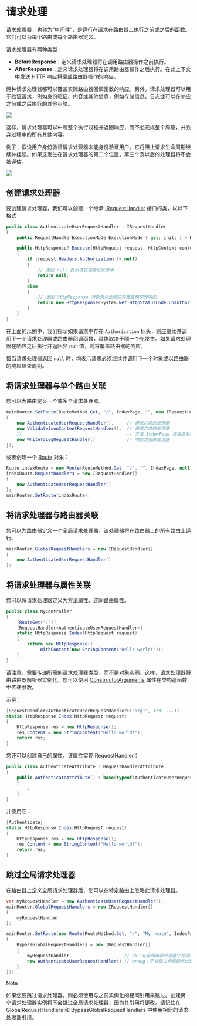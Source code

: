 # 请求处理

请求处理器，也称为“中间件”，是运行在请求在路由器上执行之前或之后的函数。它们可以为每个路由或每个路由器定义。

请求处理器有两种类型：

- **BeforeResponse**：定义请求处理器将在调用路由器操作之前执行。
- **AfterResponse**：定义请求处理器将在调用路由器操作之后执行。在此上下文中发送 HTTP 响应将覆盖路由器操作的响应。

两种请求处理器都可以覆盖实际路由器回调函数的响应。另外，请求处理器可以用于验证请求，例如身份验证、内容或其他信息，例如存储信息、日志或可以在响应之前或之后执行的其他步骤。

![](/assets/img/requesthandlers1.png)

这样，请求处理器可以中断整个执行过程并返回响应，而不必完成整个周期，并丢弃过程中的所有其他内容。

例子：假设用户身份验证请求处理器未能身份验证用户。它将阻止请求生命周期继续并挂起。如果这发生在请求处理器的第二个位置，第三个及以后的处理器将不会被评估。

![](/assets/img/requesthandlers2.png)

## 创建请求处理器

要创建请求处理器，我们可以创建一个继承 [IRequestHandler](/api/Sisk.Core.Routing.IRequestHandler) 接口的类，以以下格式：

```cs
public class AuthenticateUserRequestHandler : IRequestHandler
{
    public RequestHandlerExecutionMode ExecutionMode { get; init; } = RequestHandlerExecutionMode.BeforeResponse;

    public HttpResponse? Execute(HttpRequest request, HttpContext context)
    {
        if (request.Headers.Authorization != null)
        {
            // 返回 null 表示请求周期可以继续
            return null;
        }
        else
        {
            // 返回 HttpResponse 对象表示此响应将覆盖相邻的响应。
            return new HttpResponse(System.Net.HttpStatusCode.Unauthorized);
        }
    }
}
```

在上面的示例中，我们指示如果请求中存在 `Authorization` 标头，则应继续并调用下一个请求处理器或路由器回调函数，具体取决于哪一个先发生。如果请求处理器在响应之后执行并返回非 null 值，则将覆盖路由器的响应。

每当请求处理器返回 `null` 时，均表示请求必须继续并调用下一个对象或以路由器的响应结束周期。

## 将请求处理器与单个路由关联

您可以为路由定义一个或多个请求处理器。

```cs
mainRouter.SetRoute(RouteMethod.Get, "/", IndexPage, "", new IRequestHandler[]
{
    new AuthenticateUserRequestHandler(),     // 请求之前的处理器
    new ValidateJsonContentRequestHandler(),  // 请求之前的处理器
    //                                        -- 方法 IndexPage 将在此处执行
    new WriteToLogRequestHandler()            // 响应之后的处理器
});
```

或者创建一个 [Route](/api/Sisk.Core.Routing.Route) 对象：

```cs
Route indexRoute = new Route(RouteMethod.Get, "/", "", IndexPage, null);
indexRoute.RequestHandlers = new IRequestHandler[]
{
    new AuthenticateUserRequestHandler()
};
mainRouter.SetRoute(indexRoute);
```

## 将请求处理器与路由器关联

您可以为路由器定义一个全局请求处理器，该处理器将在路由器上的所有路由上运行。

```cs
mainRouter.GlobalRequestHandlers = new IRequestHandler[]
{
    new AuthenticateUserRequestHandler()
};
```

## 将请求处理器与属性关联

您可以将请求处理器定义为方法属性，连同路由属性。

```cs
public class MyController
{
    [RouteGet("/")]
    [RequestHandler<AuthenticateUserRequestHandler>]
    static HttpResponse Index(HttpRequest request)
    {
        return new HttpResponse()
            .WithContent(new StringContent("Hello world!"));
    }
}
```

请注意，需要传递所需的请求处理器类型，而不是对象实例。这样，请求处理器将由路由器解析器实例化。您可以使用 [ConstructorArguments](/api/Sisk.Core.Routing.RequestHandlerAttribute.ConstructorArguments) 属性在类构造函数中传递参数。

示例：

```cs
[RequestHandler<AuthenticateUserRequestHandler>("arg1", 123, ...)]
static HttpResponse Index(HttpRequest request)
{
    HttpResponse res = new HttpResponse();
    res.Content = new StringContent("Hello world!");
    return res;
}
```

您还可以创建自己的属性，该属性实现 RequestHandler：

```cs
public class AuthenticateAttribute : RequestHandlerAttribute
{
    public AuthenticateAttribute() : base(typeof(AuthenticateUserRequestHandler), ConstructorArguments = new object?[] { "arg1", 123, ... })
    {
        ;
    }
}
```

并使用它：

```cs
[Authenticate]
static HttpResponse Index(HttpRequest request)
{
    HttpResponse res = new HttpResponse();
    res.Content = new StringContent("Hello world!");
    return res;
}
```

## 跳过全局请求处理器

在路由器上定义全局请求处理器后，您可以在特定路由上忽略此请求处理器。

```cs
var myRequestHandler = new AuthenticateUserRequestHandler();
mainRouter.GlobalRequestHandlers = new IRequestHandler[]
{
    myRequestHandler
};

mainRouter.SetRoute(new Route(RouteMethod.Get, "/", "My route", IndexPage, null)
{
    BypassGlobalRequestHandlers = new IRequestHandler[]
    {
        myRequestHandler,                    // ok：与全局请求处理器中相同的实例
        new AuthenticateUserRequestHandler() // wrong：不会跳过全局请求处理器
    }
});
```

> [!NOTE]
> 如果您要跳过请求处理器，则必须使用与之前实例化的相同引用来跳过。创建另一个请求处理器实例将不会跳过全局请求处理器，因为其引用将更改。请记住在 GlobalRequestHandlers 和 BypassGlobalRequestHandlers 中使用相同的请求处理器引用。